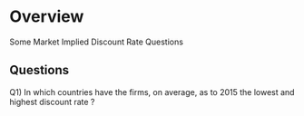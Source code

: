 
# Overview 

Some Market Implied Discount Rate Questions 

## Questions 

Q1) In which countries have the firms, on average, as to 2015 the lowest and highest discount rate ? 



